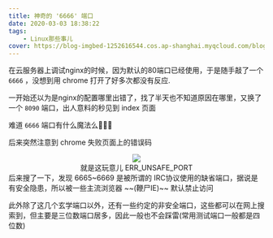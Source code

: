```yaml
---
title: 神奇的 '6666' 端口
date: 2020-03-03 18:38:22
tags:
	- Linux那些事儿
cover: https://blog-imgbed-1252616544.cos.ap-shanghai.myqcloud.com/blog/%E7%A5%9E%E5%A5%87%E7%9A%84%20%276666%27%20%E7%AB%AF%E5%8F%A3/cover.png
---
```


在云服务器上调试nginx的时候，因为默认的80端口已经使用，于是随手敲了一个 `6666` ，没想到用 chrome 打开了好多次都没有反应. 

一开始还以为是nginx的配置哪里出错了，找了半天也不知道原因在哪里，又换了一个 `8090` 端口，出人意料的秒见到 index 页面

难道 `6666` 端口有什么魔法么:lollipop::lollipop::lollipop:

后来突然注意到 chrome 失败页面上的错误码

<div align = center>
	<img src = "https://blog-imgbed-1252616544.cos.ap-shanghai.myqcloud.com/blog/%E7%A5%9E%E5%A5%87%E7%9A%84%20%276666%27%20%E7%AB%AF%E5%8F%A3/cover.png">
    <center class = "caption">就是这玩意儿 ERR_UNSAFE_PORT</center>
</div>
后来搜了一下，发现 6665~6669 是被所谓的 IRC协议使用的缺省端口，据说是有安全隐患，所以被一些主流浏览器 ~~(鞭尸IE)~~ 默认禁止访问

此外除了这几个玄学端口以外，还有一些约定的非安全端口，这些都可以在网上搜索到，但主要是三位数端口居多，因此一般也不会踩雷(常用测试端口一般都是四位数)

